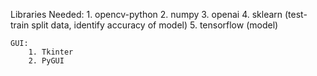 Libraries Needed:
    1. opencv-python
    2. numpy
    3. openai
    4. sklearn (test-train split data, identify accuracy of model)
    5. tensorflow (model)

    GUI:
        1. Tkinter
        2. PyGUI
